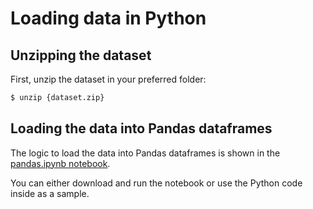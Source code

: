 # Loading data in Python

## Unzipping the dataset

First, unzip the dataset in your preferred folder:

```sh
$ unzip {dataset.zip}
```

## Loading the data into Pandas dataframes

The logic to load the data into Pandas dataframes is shown in the [pandas.ipynb notebook](/unsplash/datasets/blob/master/how-to/python/pandas.ipynb).

You can either download and run the notebook or use the Python code inside as a sample.
